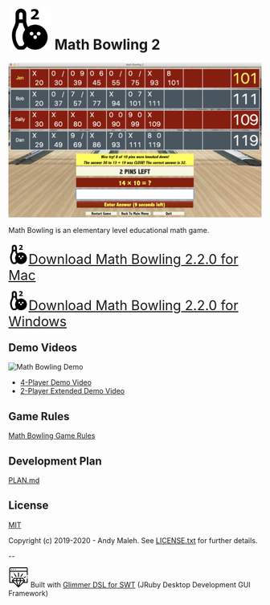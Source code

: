 # <img alt="Math Bowling Logo" src="images/math-bowling-logo.png" height=85 /> Math Bowling 2

![Math Bowling Screenshot](Math-Bowling-Screenshot.png)

Math Bowling is an elementary level educational math game.

<span style="font-size: 1.9em; position: relative; top: 5px">[<img alt="Math Bowling Download for Mac" src="images/math-bowling-logo.png" width="40" />Download Math Bowling 2.2.0 for Mac](https://www.dropbox.com/s/m8u19d522n21l5j/Math%20Bowling%202-2.2.0.dmg?dl=1)</span>

<span style="font-size: 1.9em; position: relative; top: 5px">[<img alt="Math Bowling Download for Windows" src="images/math-bowling-logo.png" width="40" />Download Math Bowling 2.2.0 for Windows](https://www.dropbox.com/s/9s4114w4sh12ftu/Math%20Bowling%202-2.2.0.msi?dl=1)</span>

## Demo Videos

![Math Bowling Demo](https://github.com/AndyObtiva/MathBowling/raw/master/MathBowling-2.0.0-Demo-4Players.gif)

- [4-Player Demo Video](https://github.com/AndyObtiva/MathBowling/raw/2.0.0/MathBowling-2.0.0-Demo-4Players.mp4) 
- [2-Player Extended Demo Video](https://github.com/AndyObtiva/MathBowling/raw/2.0.0/MathBowling-2.0.0-Demo-2Players.mp4)

## Game Rules

[Math Bowling Game Rules](http://AndyObtiva.github.io/MathBowling/game_rules.html)

## Development Plan

[PLAN.md](PLAN.md)

## License

[MIT](https://opensource.org/licenses/MIT)

Copyright (c) 2019-2020 - Andy Maleh. See [LICENSE.txt](LICENSE.txt) for further details.

--

[<img src="https://raw.githubusercontent.com/AndyObtiva/glimmer/master/images/glimmer-logo-hi-res.png" height=40 />](https://github.com/AndyObtiva/glimmer-dsl-swt) Built with [Glimmer DSL for SWT](https://github.com/AndyObtiva/glimmer-dsl-swt) (JRuby Desktop Development GUI Framework)
